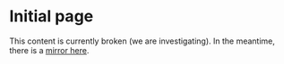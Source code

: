 # Initial page

This content is currently broken \(we are investigating\). In the meantime, there is a [mirror here](https://hamishwillee.gitbooks.io/ham_px4userguide/content/en/).

